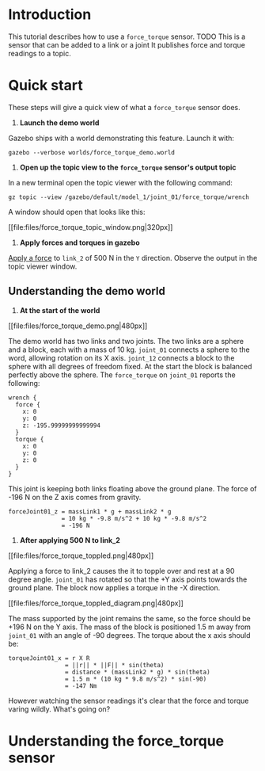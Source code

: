# Introduction
This tutorial describes how to use a `force_torque` sensor.
TODO This is a sensor that can be added to a link or a joint
It publishes force and torque readings to a topic.


# Quick start
These steps will give a quick view of what a `force_torque` sensor does.

1. **Launch the demo world**
  
  Gazebo ships with a world demonstrating this feature.
  Launch it with:
  
  ```
  gazebo --verbose worlds/force_torque_demo.world
  ```
  
1. **Open up the topic view to the `force_torque` sensor's output topic**
  
  In a new terminal open the topic viewer with the following command:
  
  ```
  gz topic --view /gazebo/default/model_1/joint_01/force_torque/wrench
  ```
  
  A window should open that looks like this:
  
  [[file:files/force_torque_topic_window.png|320px]]
  
1. **Apply forces and torques in gazebo**
  
  [Apply a force](tutorials?tut=apply_force_torque) to `link_2` of 500 N in the `Y` direction.
  Observe the output in the topic viewer window.


## Understanding the demo world

1. **At the start of the world**
  
  [[file:files/force_torque_demo.png|480px]]
  
  The demo world has two links and two joints.
  The two links are a sphere and a block, each with a mass of 10 kg.
  `joint_01` connects a sphere to the word, allowing rotation on its X axis.
  `joint_12` connects a block to the sphere with all degrees of freedom fixed.
  At the start the block is balanced perfectly above the sphere.
  The `force_torque` on `joint_01` reports the following:
  
  ```
  wrench {
    force {
      x: 0
      y: 0
      z: -195.99999999999994
    }
    torque {
      x: 0
      y: 0
      z: 0
    }
  }
  ```
  
  This joint is keeping both links floating above the ground plane.
  The force of -196 N on the Z axis comes from gravity.
  
  ```
  forceJoint01_z = massLink1 * g + massLink2 * g
                 = 10 kg * -9.8 m/s^2 + 10 kg * -9.8 m/s^2
                 = -196 N
  ```
  
1. **After applying 500 N to link_2**
  
  [[file:files/force_torque_toppled.png|480px]]
  
  Applying a force to link_2 causes the it to topple over and rest at a 90 degree angle.
  `joint_01` has rotated so that the +Y axis points towards the ground plane.
  The block now applies a torque in the -X direction.
  
  [[file:files/force_torque_toppled_diagram.png|480px]]
  
  The mass supported by the joint remains the same, so the force should be +196 N on the Y axis.
  The mass of the block is positioned 1.5 m away from `joint_01` with an angle of -90 degrees.
  The torque about the x axis should be:
  
  ```
  torqueJoint01_x = r X R
                  = ||r|| * ||F|| * sin(theta)
                  = distance * (massLink2 * g) * sin(theta)
                  = 1.5 m * (10 kg * 9.8 m/s^2) * sin(-90)
                  = -147 Nm
  ```
  
  However watching the sensor readings it's clear that the force and torque varing wildly.
  What's going on?


# Understanding the force_torque sensor



